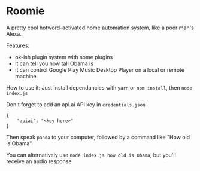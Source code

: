# Roomie

A pretty cool hotword-activated home automation system, like a poor man's Alexa.

Features:
  - ok-ish plugin system with some plugins
  - it can tell you how tall Obama is
  - it can control Google Play Music Desktop Player on a local or remote machine

How to use it: Just install dependancies with `yarn` or `npm install`, then `node index.js`

Don't forget to add an api.ai API key in `credentials.json`
```
{
	"apiai": "<key here>"
}
```

Then speak `panda` to your computer, followed by a command like "How old is Obama"

You can alternatively use `node index.js how old is Obama`, but you'll receive an audio response